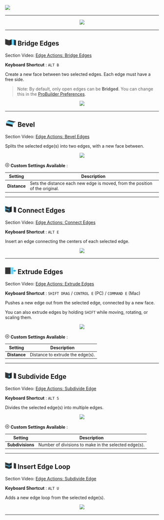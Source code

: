<div class="site"><a href="https://youtu.be/Ta3HkV_qHTc"><img src="../../images/VidLink_GettingStarted_Slim.png"></a></div>

---

<div style="text-align:center">
<img src="../../images/Toolbar_EdgeActions.png">
</div>

---

## ![Bridge Edges Icon](../images/icons/Edge_Bridge.png "Bridge Edges Icon") Bridge Edges

<div class="video-link">
Section Video: <a href="https://youtu.be/de927QxOW9E?list=PLrJfHfcFkLM-b6_N-musBp4MFaEnxpF6y">Edge Actions: Bridge Edges</a>
</div>

**Keyboard Shortcut** : `ALT B`

Create a new face between two selected edges. Each edge must have a free side.

> Note: By default, only open edges can be **Bridged**. You can change this in the [ProBuilder Preferences](../preferences/preferences/#bridge-perimeter-edges-only).

<div style="text-align:center">
<img src="../../images/BridgeEdges_Example.png">
</div>

---

<a id="bevel"></a>
## ![Bevel Edges Icon](../images/icons/Edge_Bevel.png "Bevel Edges Icon") Bevel

<div class="video-link">
Section Video: <a href="https://youtu.be/gEc6wjEj960?list=PLrJfHfcFkLM-b6_N-musBp4MFaEnxpF6y">Edge Actions: Bevel Edges</a>
</div>

<!-- **Keyboard Shortcut** : `ALT B` -->

Splits the selected edge(s) into two edges, with a new face between.

<div style="text-align:center">
<img src="../../images/BevelEdges_Example.png">
</div>

![Options Icon](../images/icons/Options.png) **Custom Settings Available** :

Setting | Description
--- | ---
**Distance** | Sets the distance each new edge is moved, from the position of the original.

---

## ![Connect Edges Icon](../images/icons/Edge_Connect.png "Connect Edges Icon") Connect Edges

<div class="video-link">
Section Video: <a href="https://youtu.be/3wcSPqZy6Oc?list=PLrJfHfcFkLM-b6_N-musBp4MFaEnxpF6y">Edge Actions: Connect Edges</a>
</div>

**Keyboard Shortcut** : `ALT E`

Insert an edge connecting the centers of each selected edge.

<div style="text-align:center">
<img src="../../images/ConnectEdges_Example.png">
</div>

---

## ![Extrude Edges Icon](../images/icons/Edge_Extrude.png "Extrude Edges Icon") Extrude Edges

<div class="video-link">
Section Video: <a href="https://youtu.be/r7-3zkDfxGQ?list=PLrJfHfcFkLM-b6_N-musBp4MFaEnxpF6y">Edge Actions: Extrude Edges</a>
</div>

**Keyboard Shortcut** : `SHIFT DRAG` / `CONTROL E` (PC) / `COMMAND E` (Mac)

Pushes a new edge out from the selected edge, connected by a new face.

You can also extrude edges by holding `SHIFT` while moving, rotating, or scaling them.

<div style="text-align:center">
<img src="../../images/ExtrudeEdges_Example.png">
</div>

![Options Icon](../images/icons/Options.png) **Custom Settings Available** :

Setting | Description
--- | ---
**Distance** | Distance to extrude the edge(s).

---

## ![Subdivide Edge Icon](../images/icons/Edge_Subdivide.png "Subdivide Edge Icon") Subdivide Edge

<div class="video-link">
Section Video: <a href="https://youtu.be/CC3J82ZY6-g?list=PLrJfHfcFkLM-b6_N-musBp4MFaEnxpF6y">Edge Actions: Subdivide Edge</a>
</div>

**Keyboard Shortcut** : `ALT S`

Divides the selected edge(s) into multiple edges.

<div style="text-align:center">
<img src="../../images/SubdivideEdge_Example.png">
</div>

![Options Icon](../images/icons/Options.png) **Custom Settings Available** :

Setting | Description
--- | ---
**Subdivisions** | Number of divisions to make in the selected edge(s).

---

## ![Insert Edge Loop Icon](../images/icons/Edge_InsertLoop.png "Insert Edge Loop Icon") Insert Edge Loop

<div class="video-link">
Section Video: <a href=https://youtu.be/Sy6K4SBDRGo?list=PLrJfHfcFkLM-b6_N-musBp4MFaEnxpF6y">Edge Actions: Subdivide Edge</a>
</div>

**Keyboard Shortcut** : `ALT U`

Adds a new edge loop from the selected edge(s).

<div style="text-align:center">
<img src="../../images/InsertEdgeLoop_Example.png">
</div>

---
